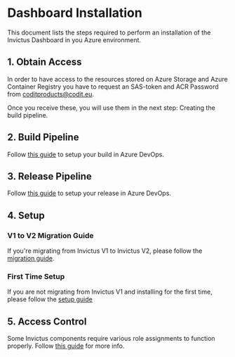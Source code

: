 # Dashboard Installation

This document lists the steps required to perform an installation of the Invictus Dashboard in you Azure environment.

## 1. Obtain Access

In order to have access to the resources stored on Azure Storage and Azure Container Registry you have to request an SAS-token and ACR Password from [coditproducts@codit.eu](mailto:coditproducts@codit.eu).

Once you receive these, you will use them in the next step: Creating the build pipeline.

## 2. Build Pipeline

Follow [this guide](dashboard-buildpipeline.md) to setup your build in Azure DevOps.

## 3. Release Pipeline

Follow [this guide](dashboard-releasepipeline.md) to setup your release in Azure DevOps.

## 4. Setup

### V1 to V2 Migration Guide

If you're migrating from Invictus V1 to Invictus V2, please follow the [migration guide](dashboard-migration.md).

### First Time Setup

If you are not migrating from Invictus V1 and installing for the first time, please follow the [setup guide](../setup.md)

## 5. Access Control

Some Invictus components require various role assignments to function properly. Follow [this guide](../accesscontrolrights.md) for more info.
